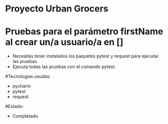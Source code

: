 # Proyecto Urban Grocers 
# Pruebas para el parámetro firstName al crear un/a usuario/a en []
- Necesitas tener instalados los paquetes pytest y request para ejecutar las pruebas.
- Ejecuta todas las pruebas con el comando pytest.

#Tecnologias usudas:
- pycharm
- pytest
- request

#Estado:
- Completado
  
